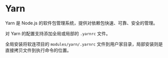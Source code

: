 # Yarn

Yarn 是 Node.js 的软件包管理系统，提供对依赖包快速、可靠、安全的管理。

对 Yarn 的配置支持添加全局或局部的 `.yarnrc` 文件。

全局安装将软连项目的 `modules/yarn/.yarnrc` 文件到用户家目录，局部安装则是直接拷贝文件到执行命令的位置。
